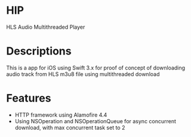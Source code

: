 # HIP
HLS Audio Multithreaded Player

# Descriptions
This is a app for iOS using Swift 3.x for proof of concept of downloading audio track from HLS m3u8 file using multithreaded download

# Features
* HTTP framework using Alamofire 4.4
* Using NSOperation and NSOperationQueue for async concurrent download, with max concurrent task set to 2
